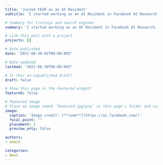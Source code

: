 ```yaml
---
title: 'Joined FAIR as an AI Resident'
subtitle: 'I started working as an AI Resident in Facebook AI Research.'

# Summary for listings and search engines
summary: 'I started working as an AI Resident in Facebook AI Research. I will be working with Dr. Oleksandr Maksymets and Prof. Dhruv Batra on training embodied agents in the Habitat Simulator'

# Link this post with a project
projects: []

# Date published
date: "2021-08-30-01T00:00:00Z"

# Date updated
lastmod: "2021-08-30T00:00:00Z"

# Is this an unpublished draft?
draft: false

# Show this page in the Featured widget?
featured: false

# Featured image
# Place an image named `featured.jpg/png` in this page's folder and customize its options here.
image:
  caption: 'Image credit: [**isee**](https://ai.facebook.com/)'
  focal_point: ""
  placement: 2
  preview_only: false

authors:
- admin

categories:
- News
---
```

